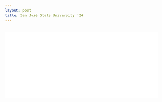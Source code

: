 ```yaml
---
layout: post
title: San José State University '24
---
```

<br>
<picture>
  <source media="(prefers-color-scheme: dark)"  srcset="sjsu-24.png">
<!--   <source media="(prefers-color-scheme: light)"  srcset="sjsu-24-light.png"> -->
  <img alt="abstract" src="sjsu-24.png">
</picture>
<br>
